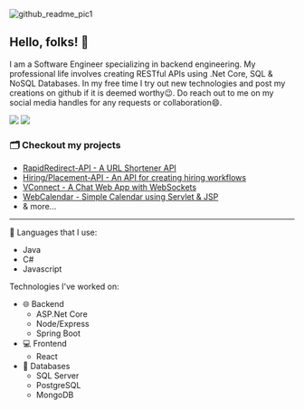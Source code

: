 ![github_readme_pic1](https://user-images.githubusercontent.com/16000485/184645002-d4d2bf06-e3c2-4e93-9961-741fa834bf77.jpg)
## Hello, folks! 👋
I am a Software Engineer specializing in backend engineering. My professional life involves creating RESTful APIs using .Net Core, SQL & NoSQL Databases. In my free time I try out new technologies and post my creations on github if it is deemed worthy😉. Do reach out to me on my social media handles for any requests or collaboration😄.

[<img src="https://img.shields.io/badge/LinkedIn-blue?style=flat&logo=linkedin&link=https%3A%2F%2Fwww.linkedin.com%2Fin%2Fharpreetsinghchaggar%2F">](https://www.linkedin.com/in/harpreetsinghchaggar/)
[<img src="https://img.shields.io/badge/Telegram-2CA5E0?logo=telegram&link=t.me%2Fharsicha">](https://t.me/harsicha)

### 🗂 Checkout my projects  
- [RapidRedirect-API - A URL Shortener API](https://github.com/harsicha/RapidRedirect-API)
- [Hiring/Placement-API - An API for creating hiring workflows](https://github.com/harsicha/Placement-API)
- [VConnect - A Chat Web App with WebSockets](https://github.com/harsicha/VConnect)
- [WebCalendar - Simple Calendar using Servlet & JSP](https://github.com/harsicha/Web-Calendar)
- & more...
***
    
🤟 Languages that I use:
- Java
- C#
- Javascript

Technologies I've worked on:
- 🌐 Backend
  - ASP.Net Core
  - Node/Express
  - Spring Boot
- 💻 Frontend  
  - React
- 💾 Databases
  - SQL Server
  - PostgreSQL
  - MongoDB

<!--
**harsicha/harsicha** is a ✨ _special_ ✨ repository because its `README.md` (this file) appears on your GitHub profile.

Here are some ideas to get you started:

- 🔭 I’m currently working on ...
- 🌱 I’m currently learning ...
- 👯 I’m looking to collaborate on ...
- 🤔 I’m looking for help with ...
- 💬 Ask me about ...
- 📫 How to reach me: ...
- 😄 Pronouns: ...
- ⚡ Fun fact: ...
-->

